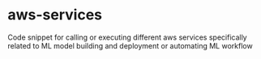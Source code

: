 # aws-services
Code snippet for calling or executing different aws services specifically related to ML model building and deployment or automating ML workflow
